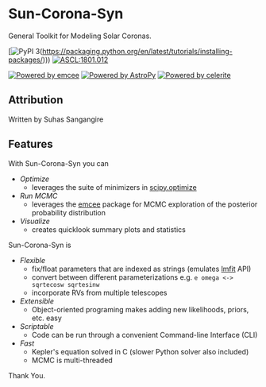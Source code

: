 
# Sun-Corona-Syn

General Toolkit for Modeling Solar Coronas.

[![PyPI 3](https://badge.fury.io/py/Sun-Corona-Syn.svg)(https://packaging.python.org/en/latest/tutorials/installing-packages/)))
[![ASCL:1801.012](https://img.shields.io/badge/ascl-1801.012-blue.svg?colorB=262255)](http://ascl.net/1801.012)

[![Powered by emcee](https://img.shields.io/badge/powered_by-emcee-EB5368.svg?style=flat)](https://emcee.readthedocs.io)
[![Powered by AstroPy](https://img.shields.io/badge/powered_by-AstroPy-EB5368.svg?style=flat)](http://www.astropy.org)
[![Powered by celerite](https://img.shields.io/badge/powered_by-celerite-EB5368.svg?style=flat)](https://celerite.readthedocs.io)

## Attribution

Written by Suhas Sangangire


## Features

With Sun-Corona-Syn you can


- *Optimize*
  - leverages the suite of minimizers in [scipy.optimize](https://docs.scipy.org/doc/scipy/reference/optimize.html)
- *Run MCMC*
  - leverages the [emcee](http://dfm.io/emcee/) package for MCMC exploration of the posterior probability distribution
- *Visualize*
  - creates quicklook summary plots and statistics
 
Sun-Corona-Syn is

- *Flexible*
  - fix/float parameters that are indexed as strings (emulates [lmfit](https://github.com/lmfit/lmfit-py/) API)
  - convert between different parameterizations e.g. `e omega <-> sqrtecosw sqrtesinw`
  - incorporate RVs from multiple telescopes
- *Extensible* 
  - Object-oriented programing makes adding new likelihoods, priors, etc. easy
- *Scriptable*
  - Code can be run through a convenient Command-line Interface (CLI) 
- *Fast*
   - Kepler's equation solved in C (slower Python solver also included)
   - MCMC is multi-threaded


 Thank You.
